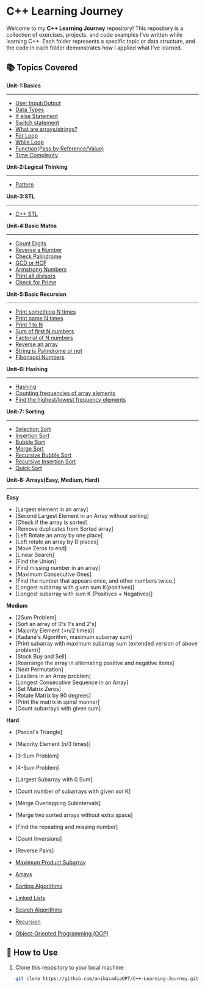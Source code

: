 # C++ Learning Journey

Welcome to my **C++ Learning Journey** repository! This repository is a collection of exercises, projects, and code examples I’ve written while learning C++. Each folder represents a specific topic or data structure, and the code in each folder demonstrates how I applied what I’ve learned.

## 📚 Topics Covered
**Unit-1:Basics**
****
- [User Input/Output](#user_i/p_or_o/p)
- [Data Types](#data_types)
- [If else Statement](#if_else_statement)
- [Switch statement](#switch_statement)
- [What are arrays/strings?](#arrays/strings)
- [For Loop](#for_loop)
- [While Loop](#while_loop)
- [Function(Pass by Reference/Value)](#function)
- [Time Complexity](#basics)

  
**Unit-2:Logical Thinking**
****
- [Pattern](#pattern)


**Unit-3:STL**
****
- [C++ STL](#C++_stl)


**Unit-4:Basic Maths**
****
- [Count Digits](#count_digits)
- [Reverse a Number](#reverse_number)
- [Check Palindrome](#check_palindrome)
- [GCD or HCF](#gcd_or_hcf)
- [Armstrong Numbers](#armstrong_numbers)
- [Print all divisors](#print_all_divisors)
- [Check for Prime](#check_for_prime)


**Unit-5:Basic Recursion**
****
- [Print something N times](#printing_N_times)
- [Print name N times](#printing_name_N_times)
- [Print 1 to N](#print_1_o_N)
- [Sum of first N numbers](#sum_of_first_N_numbers)
- [Factorial of N numbers](#factorial)
- [Reverse an array](#reverse_an_array)
- [String is Palindrome or not](#if_string_is_palindrome)
- [Fibonacci Numbers](#fibonacci_num)



**Unit-6: Hashing**
****
- [Hashing](#hashing)
- [Counting frequencies of array elements](#counting_frequencies)
- [Find the highest/lowest frequency elements](#highest/lowest)


**Unit-7: Sorting**
****
- [Selection Sort](#selection_sort)
- [Insertion Sort](#insertion_sort)
- [Bubble Sort](#bubble_sort)
- [Merge Sort](#merge_sort)
- [Recursive Bubble Sort](#recursive_bubble_sort)
- [Recursive Insertion Sort](#recursive_insertion_sort)
- [Quick Sort](#quick_sort)

**Unit-8: Arrays(Easy, Medium, Hard)**

****
**Easy**
- [Largest element in an array]
- [Second Largest Element in an Array without sorting]
- [Check if the array is sorted]
- [Remove duplicates from Sorted array]
- [Left Rotate an array by one place]
- [Left rotate an array by D places]
- [Move Zeros to end]
- [Linear Search]
- [Find the Union]
- [Find missing number in an array]
- [Maximum Consecutive Ones]
- [Find the number that appears once, and other numbers twice.]
- [Longest subarray with given sum K(positives)]
- [Longest subarray with sum K (Positives + Negatives)]


**Medium**

- [2Sum Problem]
- [Sort an array of 0's 1's and 2's]
- [Majority Element (>n/2 times)]
- [Kadane's Algorithm, maximum subarray sum]
- [Print subarray with maximum subarray sum (extended version of above problem)]
- [Stock Buy and Sell]
- [Rearrange the array in alternating positive and negative items]
- [Next Permutation]
- [Leaders in an Array problem]
- [Longest Consecutive Sequence in an Array]
- [Set Matrix Zeros]
- [Rotate Matrix by 90 degrees]
- [Print the matrix in spiral manner]
- [Count subarrays with given sum]




**Hard**
- [Pascal's Triangle]
- [Majority Element (n/3 times)]
- [3-Sum Problem]
- [4-Sum Problem]
- [Largest Subarray with 0 Sum]
- [Count number of subarrays with given xor K]
- [Merge Overlapping Subintervals]
- [Merge two sorted arrays without extra space]
- [Find the repeating and missing number]
- [Count Inversions]
- [Reverse Pairs]
- [Maximum Product Subarray](#https://leetcode.com/problems/maximum-product-subarray/)



- [Arrays](#arrays)
- [Sorting Algorithms](#sorting-algorithms)
- [Linked Lists](#linked-lists)
- [Search Algorithms](#search-algorithms)
- [Recursion](#recursion)
- [Object-Oriented Programming (OOP)](#object-oriented-programming-oop)

## 🚀 How to Use
1. Clone this repository to your local machine:
   ```bash
   git clone https://github.com/anikasadiaOPT/C++-Learning-Journey.git
